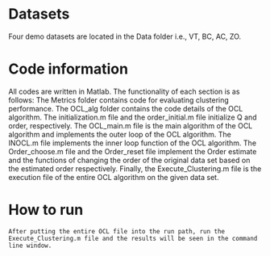 # Datasets
Four demo datasets are located in the Data folder i.e., VT, BC, AC, ZO. 
# Code information
All codes are written in Matlab. The functionality of each section is as follows:
The Metrics folder contains code for evaluating clustering performance.  The OCL_alg folder contains the code details of the OCL algorithm.
The initialization.m file and the order_initial.m file initialize Q and order, respectively. The OCL_main.m file is the main algorithm of the OCL algorithm and implements the outer loop of the OCL algorithm.
The INOCL.m file implements the inner loop function of the OCL algorithm. The Order_choose.m file and the Order_reset file implement the Order estimate and the functions of changing the order of the original data set based on the estimated order respectively.
Finally, the Execute_Clustering.m file is the execution file of the entire OCL algorithm on the given data set. 
# How to run
	After putting the entire OCL file into the run path, run the Execute_Clustering.m file and the results will be seen in the command line window.
